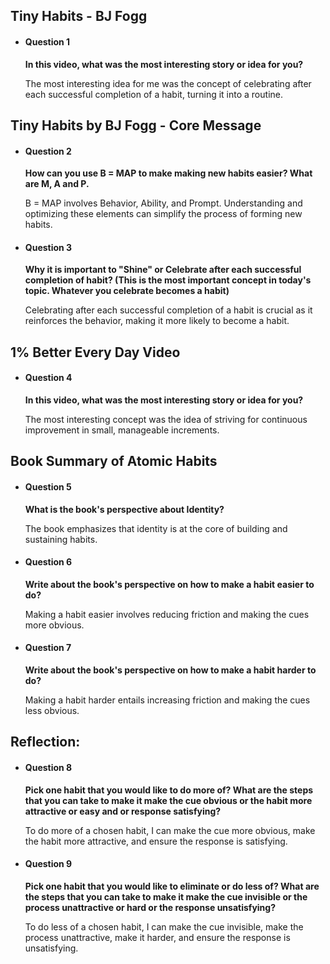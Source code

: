## Tiny Habits - BJ Fogg

- #### Question 1
  **In this video, what was the most interesting story or idea for you?**

  The most interesting idea for me was the concept of celebrating after each successful completion of a habit, turning it into a routine.

## Tiny Habits by BJ Fogg - Core Message

- #### Question 2
  **How can you use B = MAP to make making new habits easier? What are M, A and P.**

  B = MAP involves Behavior, Ability, and Prompt. Understanding and optimizing these elements can simplify the process of forming new habits.
  
- #### Question 3
  **Why it is important to "Shine" or Celebrate after each successful completion of habit? (This is the most important concept in today's topic. Whatever you celebrate becomes a habit)**

  Celebrating after each successful completion of a habit is crucial as it reinforces the behavior, making it more likely to become a habit.

## 1% Better Every Day Video

- #### Question 4
  **In this video, what was the most interesting story or idea for you?**

  The most interesting concept was the idea of striving for continuous improvement in small, manageable increments.

## Book Summary of Atomic Habits

- #### Question 5
  **What is the book's perspective about Identity?**

  The book emphasizes that identity is at the core of building and sustaining habits.

- #### Question 6
  **Write about the book's perspective on how to make a habit easier to do?**

  Making a habit easier involves reducing friction and making the cues more obvious.

- #### Question 7
  **Write about the book's perspective on how to make a habit harder to do?**

  Making a habit harder entails increasing friction and making the cues less obvious.

## Reflection:

- #### Question 8
  **Pick one habit that you would like to do more of? What are the steps that you can take to make it make the cue obvious or the habit more attractive or easy and or response satisfying?**

  To do more of a chosen habit, I can make the cue more obvious, make the habit more attractive, and ensure the response is satisfying.

- #### Question 9
  **Pick one habit that you would like to eliminate or do less of? What are the steps that you can take to make it make the cue invisible or the process unattractive or hard or the response unsatisfying?**
  
  To do less of a chosen habit, I can make the cue invisible, make the process unattractive, make it harder, and ensure the response is unsatisfying.
